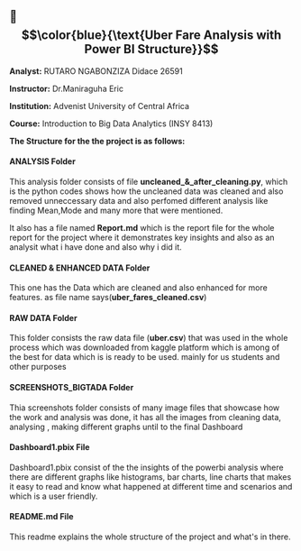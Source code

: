 ## 🚖$$\color{blue}{\text{Uber Fare Analysis with Power BI Structure}}$$

**Analyst:** RUTARO NGABONZIZA Didace   26591

**Instructor:** Dr.Maniraguha Eric

**Institution:** Advenist University of Central Africa

**Course:** Introduction to Big Data Analytics (INSY 8413)

**The Structure for the the project is as follows:**

#### ANALYSIS Folder

This analysis folder consists of file **uncleaned_&_after_cleaning.py**, which is the python codes shows how the uncleaned data was cleaned and also removed unneccessary data and also perfomed different analysis like finding Mean,Mode and many more that were mentioned.

It also has a file named **Report.md** which is the report file for the whole report for the project where it demonstrates key insights and also as an analysit what i have done and also why i did it.

#### CLEANED & ENHANCED DATA Folder

This one has the Data which are cleaned and also enhanced for more features.
as file name says(**uber_fares_cleaned.csv**)

#### RAW DATA Folder

This folder consists the raw data file (**uber.csv**) that was used in the whole process which was downloaded from kaggle platform which is among of the best for data which is is ready to be used. mainly for us students and other purposes

#### SCREENSHOTS_BIGTADA Folder

Thia screenshots folder consists of many image files that showcase how the work and analysis was done, it has all the images from cleaning data, analysing , making different graphs until to the final Dashboard

#### Dashboard1.pbix File

Dashboard1.pbix consist of the the insights of the powerbi analysis where there are different graphs like histograms, bar charts, line charts that makes it easy to read and know what happened at different time and scenarios and which is a user friendly.

#### README.md File

This readme explains the whole structure of the project and what's in there.
